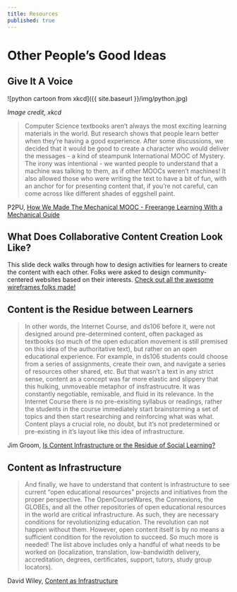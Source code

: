 ```yaml
---
title: Resources
published: true
---
```


# Other People’s Good Ideas

## Give It A Voice

![python cartoon from xkcd]({{ site.baseurl }}/img/python.jpg)

*Image credit, xkcd*

>Computer Science textbooks aren’t always the most exciting learning materials in the world. But research shows that people learn better when they’re having a good experience. After some discussions, we decided that it would be good to create a character who would deliver the messages - a kind of steampunk International MOOC of Mystery. The irony was intentional - we wanted people to understand that a machine was talking to them, as if other MOOCs weren’t machines! It also allowed those who were writing the text to have a bit of fun, with an anchor for for presenting content that, if you’re not careful, can come across like different shades of eggshell paint.

P2PU, [How We Made The Mechanical MOOC - Freerange Learning With a Mechanical Guide](http://reports.p2pu.org/mooc-maker/)

## What Does Collaborative Content Creation Look Like?
<script async class="speakerdeck-embed" data-id="42f67230b04c013014cf1ec0fc3df86a" data-ratio="1.33333333333333" src="//speakerdeck.com/assets/embed.js"></script>

This slide deck walks through how to design activities for learners to create the content with each other. Folks were asked to design community-centered websites based on their interests. [Check out all the awesome wireframes folks made!](https://www.flickr.com/photos/mozzadrella/sets/72157633955642570/)

## Content is the Residue between Learners

>In other words, the Internet Course, and ds106 before it, were not designed around pre-determined content, often packaged as textbooks (so much of the open education movement is still premised on this idea of the authoritative text), but rather on an open educational experience. For example, in ds106 students could choose from a series of assignments, create their own, and navigate a series of resources other shared, etc. But that wasn’t a text in any strict sense, content as a concept was far more elastic and slippery that this hulking, unmoveable metaphor of insfrastrucutre. It was constantly negotiable, remixable, and fluid in its relevance. In the Internet Course there is no pre-exisiting syllabus or readings,  rather the students in the course immediately start brainstorming a set of topics and then start researching and reinforcing what was what. Content plays a crucial role, no doubt, but it’s not predetermined or pre-existing in it’s layout like this idea of infrastructure.

Jim Groom, [Is Content Infrastructure or the Residue of Social Learning?](http://bavatuesdays.com/is-content-infrastructure-or-the-residue-of-social-learning/)

## Content as Infrastructure
>And finally, we have to understand that content is infrastructure to see current “open educational resources” projects and initiatives from the proper perspective. The OpenCourseWares, the Connexions, the GLOBEs, and all the other repositories of open educational resources in the world are critical infrastructure. As such, they are necessary conditions for revolutionizing education. The revolution can not happen without them. However, open content itself is by no means a sufficient condition for the revolution to succeed. So much more is needed! The list above includes only a handful of what needs to be worked on (localization, translation, low-bandwidth delivery, accreditation, degrees, certificates, support, tutors, study group locators).

David Wiley, [Content as Infrastructure](http://cnx.org/contents/f6846012-480e-4154-a7bb-30e836a955e9@7/David_Wiley_-_Content_Is_Infra)

